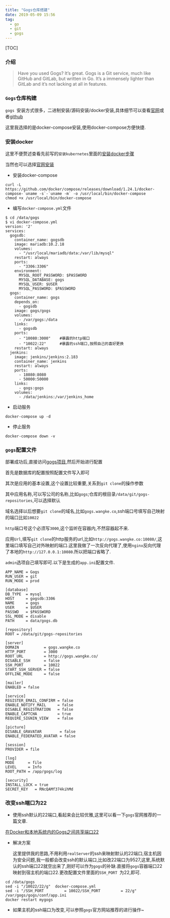 ```yaml
---
title: "Gogs仓库搭建"
date: 2019-05-09 15:56
tag: 
  - go
  - git
  - gogs
---
```


[TOC]

### 介绍

> Have you used Gogs? It’s great. Gogs is a Git service, much like GitHub and GitLab, but written in Go. It’s a immensely lighter than GitLab and it’s not lacking at all in features. 

### `Gogs`仓库构建

`gogs `安装方式很多，二进制安装/源码安装/docker安装,具体细节可以查看[官网](https://gogs.io/)或者[github](https://github.com/gogs/gogs)

这里我选择的是docker-compose安装,使用docker-compose方便快捷.

### 安装docker

这里不便赘述查看先前写的`安装kubernetes`里面的[安装docker步骤](https://wiki.fenghong.tech/go/kubeadm安装kubernetes1.15.html#docker)

当然也可以选择[官网安装](https://docs.docker.com/get-started/)

- 安装docker-compose

```
curl -L https://github.com/docker/compose/releases/download/1.24.1/docker-compose-`uname -s`-`uname -m` -o /usr/local/bin/docker-compose
chmod +x /usr/local/bin/docker-compose
```

- 编写`docker-compose.yml`文件

```
$ cd /data/gogs
$ vi docker-compose.yml
version: '2'
services:
  gogsdb:
    container_name: gogsdb
    image: mariadb:10.2.18 
    volumes:
      - "/usr/local/mariadb/data:/var/lib/mysql"
    restart: always
    ports:
      - "3306:3306"
    environment:
      MYSQL_ROOT_PASSWORD: $PASSWORD
      MYSQL_DATABASE: gogs
      MYSQL_USER: $USER
      MYSQL_PASSWORD: $PASSWORD
  gogs:
    container_name: gogs
    depends_on:
      - gogsdb
    image: gogs/gogs
    volumes:
      - /var/gogs:/data
    links:
      - gogsdb
    ports:
      - "10080:3000"	#暴露的http端口
      - "10022:22"		#暴露的ssh端口,按照自己的喜好更换		
    restart: always
  jenkins:
    image: jenkins/jenkins:2.183
    container_name: jenkins
    restart: always
    ports:
      - 18080:8080
      - 50000:50000
    links:
      - gogs:gogs
    volumes:
      - /data/jenkins:/var/jenkins_home
```

- 启动服务

```
docker-compose up -d
```

- 停止服务

```
docker-compose down -v
```

### `gogs`配置文件

部署成功后,直接访问[gogs项目](http://gogs.wangke.co/),然后开始进行配置

首先是数据库的配置按照配置文件写入即可

其次是应用的基本设置,这个设置比较重要,关系到`git clone`的操作参数

其中应用名称,可以写公司的名称,比如`gogs`;仓库的根目录`/data/git/gogs-repositories`,可以选择默认

域名选择以后想要`git clone`的域名,比如`gogs.wangke.co`,ssh端口号填写自己映射的端口比如`10022`

`http`端口号这个必须写`3000`,这个监听在容器内,不然容器起不来.

应用`Url`,填写`git clone`的http服务的url,比如`http://gogs.wangke.co:10080/`,这里端口填写自己对外映射的端口.这里我做了一次反向代理了,使用`nginx`反向代理了本地的`http://127.0.0.1:10080`.所以把端口省略了.

`admin`选项自己填写即可.以下是生成的`app.ini`配置文件.

```
APP_NAME = Gogs
RUN_USER = git
RUN_MODE = prod

[database]
DB_TYPE  = mysql
HOST     = gogsdb:3306
NAME     = gogs
USER     = $USER
PASSWD   = $PASSWORD
SSL_MODE = disable
PATH     = data/gogs.db

[repository]
ROOT = /data/git/gogs-repositories

[server]
DOMAIN           = gogs.wangke.co
HTTP_PORT        = 3000
ROOT_URL         = http://gogs.wangke.co/
DISABLE_SSH      = false
SSH_PORT         = 10022
START_SSH_SERVER = false
OFFLINE_MODE     = false

[mailer]
ENABLED = false

[service]
REGISTER_EMAIL_CONFIRM = false
ENABLE_NOTIFY_MAIL     = false
DISABLE_REGISTRATION   = false
ENABLE_CAPTCHA         = true
REQUIRE_SIGNIN_VIEW    = false

[picture]
DISABLE_GRAVATAR        = false
ENABLE_FEDERATED_AVATAR = false

[session]
PROVIDER = file

[log]
MODE      = file
LEVEL     = Info
ROOT_PATH = /app/gogs/log

[security]
INSTALL_LOCK = true
SECRET_KEY   = RNcQAMf374kihMd
```

### 改变ssh端口为22

- 使用ssh默认的22端口,看起来会比较优雅,这里可以看一下`gogs`官网推荐的一篇文章.

[在Docker和本地系统内的Gogs之间共享端口22](http://www.ateijelo.com/blog/2016/07/09/share-port-22-between-docker-gogs-ssh-and-local-system)

- 解决方案

	这里提供我的思路,不用利用`realServer`的ssh来映射默认的22端口,宿主机因为安全问题,我一般都会改变ssh的默认端口,比如改22端口为9527,这里,系统默认的ssh端口22就空出来了,刚好可以作为`gogs`的补缺.直接将`gogs`容器端口22映射到宿主机的端口22.更改配置文件里面的`SSH_PORT `为22,即可.

```
cd /data/gogs
sed -i "/10022/22/g"  docker-compose.yml
sed -i "/SSH_PORT         = 10022/SSH_PORT         = 22/g" /var/gogs/gogs/conf/app.ini
docker restart mygogs
```

- 如果主机的ssh端口为改变,可以参照`gogs`官方网站推荐的进行操作~
